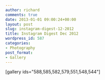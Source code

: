 ```yaml
---
author: richard
comments: true
date: 2013-01-01 09:00:24+00:00
layout: post
slug: instagram-digest-12-2012
title: Instagram Digest Dec 2012
wordpress_id: 587
categories:
- Photography
post_format:
- Gallery
---
```


[gallery ids="588,585,582,579,551,548,544"]
